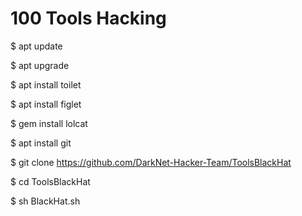 # 100 Tools Hacking


$ apt update

$ apt upgrade

$ apt install toilet

$ apt install figlet

$ gem install lolcat

$ apt install git

$ git clone https://github.com/DarkNet-Hacker-Team/ToolsBlackHat

$ cd ToolsBlackHat

$ sh BlackHat.sh
